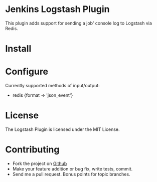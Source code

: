 Jenkins Logstash Plugin
=======================

This plugin adds support for sending a job' console log to Logstash via Redis.

Install
=======


Configure
=========

Currently supported methods of input/output:

* redis {format => 'json_event'}

License
=======

The Logstash Plugin is licensed under the MIT License.

Contributing
============

* Fork the project on [Github](https://github.com/jesusaurus/jenkins-logstash-plugin)
* Make your feature addition or bug fix, write tests, commit.
* Send me a pull request. Bonus points for topic branches.
